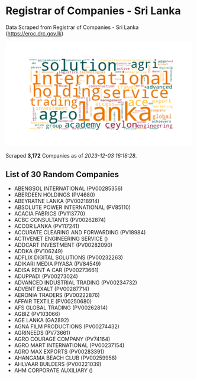 # Registrar of Companies - Sri Lanka

Data Scraped from Registrar of Companies - Sri Lanka (https://eroc.drc.gov.lk)

![word-cloud](data/word_cloud.png)

Scraped **3,172** Companies as of *2023-12-03 16:16:28*.

## List of 30 Random Companies

* ABENGSOL INTERNATIONAL (PV00285356)
* ABERDEEN HOLDINGS (PV4680)
* ABEYRATNE LANKA (PV00218914)
* ABSOLUTE POWER INTERNATIONAL (PV85110)
* ACACIA FABRICS (PV113770)
* ACBC CONSULTANTS (PV00262874)
* ACCOR LANKA (PV117241)
* ACCURATE CLEARING AND FORWARDING (PV18984)
* ACTIVENET ENGINEERING SERVICE ()
* ADDCART INVESTMENT (PV00282090)
* ADDKA (PV106249)
* ADFLIX DIGITAL SOLUTIONS (PV00232263)
* ADIKARI MEDIA PIYASA (PV84549)
* ADISA RENT A CAR (PV00273661)
* ADUPPADI (PV00273024)
* ADVANCED INDUSTRIAL TRADING (PV00234732)
* ADVENT EXALT (PV00287714)
* AERONIA TRADERS (PV00222876)
* AFFAIR TEXTILE (PV00250680)
* AFS GLOBAL TRADING (PV00262814)
* AGBIZ (PV103066)
* AGE LANKA (GA2892)
* AGNA FILM PRODUCTIONS (PV00274432)
* AGRINEEDS (PV73661)
* AGRO COURAGE COMPANY (PV74164)
* AGRO MART INTERNATIONAL (PV00237154)
* AGRO MAX EXPORTS (PV00283391)
* AHANGAMA BEACH CLUB (PV00259958)
* AHLVAAR BUILDERS (PV00221039)
* AHM CORPORATE AUXILIARY ()